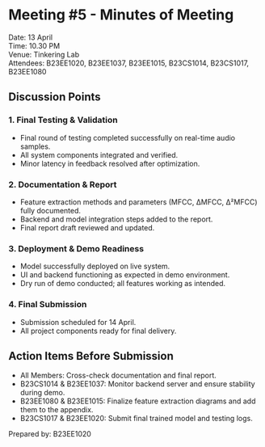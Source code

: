 
# Meeting #5 - Minutes of Meeting

Date: 13 April  
Time: 10.30 PM  
Venue: Tinkering Lab  
Attendees: B23EE1020, B23EE1037, B23EE1015, B23CS1014, B23CS1017, B23EE1080  

## Discussion Points

### 1. Final Testing & Validation
- Final round of testing completed successfully on real-time audio samples.
- All system components integrated and verified.
- Minor latency in feedback resolved after optimization.

### 2. Documentation & Report
- Feature extraction methods and parameters (MFCC, ΔMFCC, Δ²MFCC) fully documented.
- Backend and model integration steps added to the report.
- Final report draft reviewed and updated.

### 3. Deployment & Demo Readiness
- Model successfully deployed on live system.
- UI and backend functioning as expected in demo environment.
- Dry run of demo conducted; all features working as intended.

### 4. Final Submission
- Submission scheduled for 14 April.
- All project components ready for final delivery.

## Action Items Before Submission

- All Members: Cross-check documentation and final report.
- B23CS1014 & B23EE1037: Monitor backend server and ensure stability during demo.
- B23EE1080 & B23EE1015: Finalize feature extraction diagrams and add them to the appendix.
- B23CS1017 & B23EE1020: Submit final trained model and testing logs.

Prepared by: B23EE1020